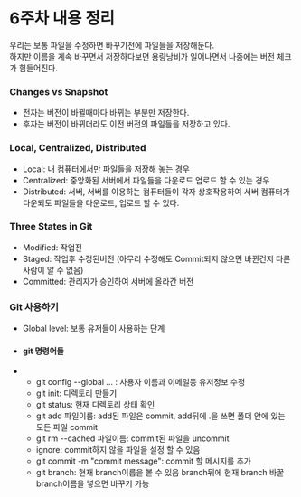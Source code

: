 # 6주차 내용 정리

우리는 보통 파일을 수정하면 바꾸기전에 파일들을 저장해둔다.<br>
하지만 이름을 계속 바꾸면서 저장하다보면 용량낭비가 일어나면서 나중에는 버전 체크가 힘들어진다.<br>

### Changes vs Snapshot
- 전자는 버전이 바뀔때마다 바뀌는 부분만 저장한다.
- 후자는 버전이 바뀌더라도 이전 버전의 파일들을 저장하고 있다.

### Local, Centralized, Distributed

- Local: 내 컴퓨터에서만 파일들을 저장해 놓는 경우<br>
- Centralized: 중앙화된 서버에서 파일들을 다운로드 업로드 할 수 있는 경우<br>
- Distributed: 서버, 서버를 이용하는 컴퓨터들이 각자 상호작용하여 서버 컴퓨터가 다운되도 파일들을 다운로드, 업로드 할 수 있다.

### Three States in Git
- Modified: 작업전
- Staged: 작업후 수정된버전 (아무리 수정해도 Commit되지 않으면 바뀐건지 다른 사람이 알 수 없음)
- Committed: 관리자가 승인하여 서버에 올라간 버전

### Git 사용하기

- Global level: 보통 유저들이 사용하는 단계

- #### git 명령어들
- - git config --global ... : 사용자 이름과 이메일등 유저정보 수정
  - git init: 디렉토리 만들기
  - git status: 현재 디렉토리 상태 확인
  - git add 파일이름: add된 파일은 commit, add뒤에 .을 쓰면 폴더 안에 있는 모든 파일 commit
  - git rm --cached 파일이름: commit된 파일을 uncommit
  - ignore: commit하지 않을 파일을 설정 할 수 있음
  - git commit -m "commit message": commit 할 메시지를 추가
  - git branch: 현재 branch이름을 볼 수 있음 branch뒤에 현재 branch 바꿀 branch이름을 넣으면 바꾸기 가능
